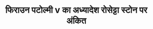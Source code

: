 ---
layout: quote
permalink: /hi/
langtag: hi
type: modern
script: Deva
langName: हिन्दी
englishLangName: Hindi
title: फिराउन पटोल्मी v का अध्यादेश रोसेट्टा स्टोन पर अंकित
quote: इस अध्यादेश की प्रतियां हीरोग्लिफ, डेमोटिक और ग्रीक में बसेल्ट के स्लैब में कटाई जाएगी और पटोल्मी, सदा जीवित देवता की मूर्ति के पास पहले, दूसरे और तीसरे क्रम के मंदिरों में रखी जाएगी।
reference: रोसेट्टा स्टोन पर पटोल्मी v के अध्यादेश, 196 ईसा पूर्व, ब्रिटिश संग्रहालय।
imageAlt: पटोल्मी V के चेहरे वाला सिक्का
selectAriaLabel: भाषा चुनें
buttonRandom: यादृच्छिक
direction: ltr
---